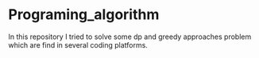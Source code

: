 # Programing_algorithm
In this repository I tried to solve some dp and greedy approaches problem which are find in several coding platforms.
